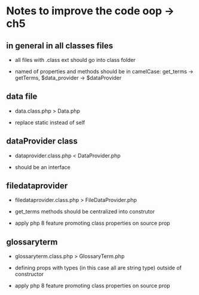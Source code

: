 # Notes to improve the code oop -> ch5

## in general in all classes files

- all files with .class ext should go into class folder

- named of properties and methods should be in camelCase: get_terms -> getTerms, $data_provider -> $dataProvider

## data file

- data.class.php > Data.php

- replace static instead of self

##  dataProvider class

- dataprovider.class.php < DataProvider.php


- should be an interface 

## filedataprovider

- filedataprovider.class.php > FileDataProvider.php

- get_terms methods should be centralized into construtor

- apply php 8 feature promoting class properties on source prop


## glossaryterm

- glossaryterm.class.php > GlossaryTerm.php

- defining props with types (in this case all are string type) outside of constructor 

- apply php 8 feature promoting class properties on source prop

